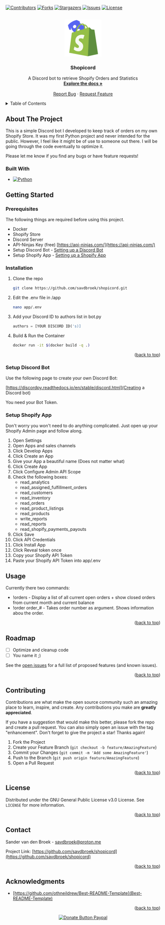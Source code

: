 <!-- Improved compatibility of back to top link: See: https://github.com/othneildrew/Best-README-Template/pull/73 -->
<a name="readme-top"></a>

[![Contributors][contributors-shield]][contributors-url]
[![Forks][forks-shield]][forks-url]
[![Stargazers][stars-shield]][stars-url]
[![Issues][issues-shield]][issues-url]
[![License][license-shield]][license-url]



<!-- PROJECT LOGO -->
<br />
<div align="center">
  <a href="https://github.com/savdbroek/shopicord">
    <img src="images/shopicord.png" alt="Logo" width="120" height="120">
  </a>

<h3 align="center">Shopicord</h3>

  <p align="center">
    A Discord bot to retrieve Shopify Orders and Statistics
    <br />
    <a href="https://github.com/savdbroek/shopicord"><strong>Explore the docs »</strong></a>
    <br />
    <br />
    <a href="https://github.com/savdbroek/shopicord/issues">Report Bug</a>
    ·
    <a href="https://github.com/savdbroek/shopicord/issues">Request Feature</a>
  </p>
</div>



<!-- TABLE OF CONTENTS -->
<details>
  <summary>Table of Contents</summary>
  <ol>
    <li>
      <a href="#about-the-project">About The Project</a>
      <ul>
        <li><a href="#built-with">Built With</a></li>
      </ul>
    </li>
    <li>
      <a href="#getting-started">Getting Started</a>
      <ul>
        <li><a href="#prerequisites">Prerequisites</a></li>
        <li><a href="#installation">Installation</a></li>
        <li><a href="#setup-discord-bot">Setup Discord bot</a></li>
        <li><a href="#setup-shopify-app">Setup Shopify App</a></li>
      </ul>
    </li>
    <li><a href="#usage">Usage</a></li>
    <li><a href="#roadmap">Roadmap</a></li>
    <li><a href="#contributing">Contributing</a></li>
    <li><a href="#license">License</a></li>
    <li><a href="#contact">Contact</a></li>
    <li><a href="#acknowledgments">Acknowledgments</a></li>
  </ol>
</details>



<!-- ABOUT THE PROJECT -->
## About The Project

This is a simple Discord bot I developed to keep track of orders on my own Shopify Store. It was my first Python project and never intended for the public.
However, I feel like it might be of use to someone out there. I will be going through the code eventually to optimize it.

Please let me know if you find any bugs or have feature requests!




### Built With

* [![Python][Python.org]][Python-url]




<!-- GETTING STARTED -->
## Getting Started

### Prerequisites

The following things are required before using this project.
* Docker
* Shopify Store
* Discord Server
* API-Ninjas Key (free) [https://api-ninjas.com/](https://api-ninjas.com/)
* Setup Discord Bot - <a href="#discord-bot">Setting up a Discord Bot</a>
* Setup Shopify App - <a href="#shopify-app">Setting up a Shopify App</a>

### Installation

1. Clone the repo
   ```sh
   git clone https://github.com/savdbroek/shopicord.git
   ```
2. Edit the .env file in /app
   ```sh
   nano app/.env
   ```
3. Add your Discord ID to authors list in bot.py
   ```python
   authors = [YOUR DISCORD ID('s)]
   ```
4. Build & Run the Container
   ```sh
   docker run -it $(docker build -q .)
   ```

<p align="right">(<a href="#readme-top">back to top</a>)</p>

<!-- Setup Discord Bot -->
### Setup Discord Bot

Use the following page to create your own Discord Bot:

[https://discordpy.readthedocs.io/en/stable/discord.html](Creating a Discord bot)

You need your Bot Token.

<!-- Creating Shopify App -->
### Setup Shopify App

Don't worry you won't need to do anything complicated. Just open up your Shopify Admin page and follow along.

1. Open Settings
2. Open Apps and sales channels
3. Click Develop Apps
4. Click Create an App
5. Give your App a beautiful name (Does not matter what)
6. Click Create App
7. Click Configure Admin API Scope
8. Check the following boxes:
   * read_analytics
   * read_assigned_fulfillment_orders
   * read_customers
   * read_inventory
   * read_orders
   * read_product_listings
   * read_products
   * write_reports
   * read_reports
   * read_shopify_payments_payouts
9. Click Save
10. Click API Credentials
11. Click Install App
12. Click Reveal token once
13. Copy your Shopify API Token
14. Paste your Shopify API Token into app/.env


<!-- USAGE EXAMPLES -->
## Usage

Currently there two commands:

* !orders - Display a list of all current open orders + show closed orders from current month and current balance
* !order order_# - Takes order number as argument. Shows information abou the order.

<p align="right">(<a href="#readme-top">back to top</a>)</p>


<!-- ROADMAP -->
## Roadmap

- [ ] Optimize and cleanup code
- [ ] You name it ;)

See the [open issues](https://github.com/savdbroek/shopicord/issues) for a full list of proposed features (and known issues).

<p align="right">(<a href="#readme-top">back to top</a>)</p>


<!-- CONTRIBUTING -->
## Contributing

Contributions are what make the open source community such an amazing place to learn, inspire, and create. Any contributions you make are **greatly appreciated**.

If you have a suggestion that would make this better, please fork the repo and create a pull request. You can also simply open an issue with the tag "enhancement".
Don't forget to give the project a star! Thanks again!

1. Fork the Project
2. Create your Feature Branch (`git checkout -b feature/AmazingFeature`)
3. Commit your Changes (`git commit -m 'Add some AmazingFeature'`)
4. Push to the Branch (`git push origin feature/AmazingFeature`)
5. Open a Pull Request

<p align="right">(<a href="#readme-top">back to top</a>)</p>



<!-- LICENSE -->
## License

Distributed under the GNU General Public License v3.0 License. See `LICENSE` for more information.

<p align="right">(<a href="#readme-top">back to top</a>)</p>



<!-- CONTACT -->
## Contact

Sander van den Broek - savdbroek@proton.me

Project Link: [https://github.com/savdbroek/shopicord](https://github.com/savdbroek/shopicord)

<p align="right">(<a href="#readme-top">back to top</a>)</p>



<!-- ACKNOWLEDGMENTS -->
## Acknowledgments

* [https://github.com/othneildrew/Best-README-Template](Best-README-Template)

<p align="right">(<a href="#readme-top">back to top</a>)</p>


<div align="center">
  <a href="https://www.paypal.com/donate/?hosted_button_id=WQVE8887RETGY">
    <img src="https://github.com/andreostrovsky/donate-with-paypal/blob/master/PNG/blue.png?raw=true" alt="Donate Button Paypal" height="60">
  </a>
</div>


<!-- MARKDOWN LINKS & IMAGES -->
<!-- https://www.markdownguide.org/basic-syntax/#reference-style-links -->
[contributors-shield]: https://img.shields.io/github/contributors/savdbroek/shopicord.svg?style=for-the-badge
[contributors-url]: https://github.com/savdbroek/shopicord/graphs/contributors
[forks-shield]: https://img.shields.io/github/forks/savdbroek/shopicord.svg?style=for-the-badge
[forks-url]: https://github.com/savdbroek/shopicord/network/members
[stars-shield]: https://img.shields.io/github/stars/savdbroek/shopicord.svg?style=for-the-badge
[stars-url]: https://github.com/savdbroek/shopicord/stargazers
[issues-shield]: https://img.shields.io/github/issues/savdbroek/shopicord.svg?style=for-the-badge
[issues-url]: https://github.com/savdbroek/shopicord/issues
[license-shield]: https://img.shields.io/github/license/savdbroek/shopicord.svg?style=for-the-badge
[license-url]: https://github.com/savdbroek/shopicord/blob/master/LICENSE
[Python.org]: https://img.shields.io/badge/Python-3776AB?style=for-the-badge&logo=python&logoColor=white
[Python-url]: https://python.org
